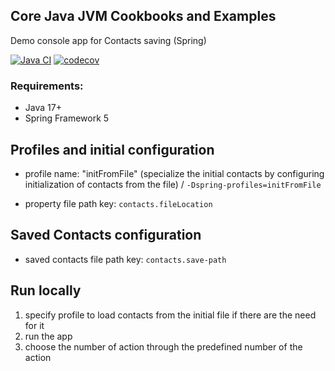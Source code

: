 ## Core Java JVM Cookbooks and Examples

Demo console app for Contacts saving (Spring)

[![Java CI](https://github.com/pandamaroder/ContactRegistry/actions/workflows/github-actions-demo.yml/badge.svg)](https://github.com/pandamaroder/ContactRegistry/actions/workflows/github-actions-demo.yml)
[![codecov](https://codecov.io/gh/pandamaroder/ContactRegistry/graph/badge.svg?token=9KNR2SQ3QI)](https://codecov.io/gh/pandamaroder/ContactRegistry)

### Requirements:

- Java 17+
- Spring Framework 5

## Profiles and initial configuration

- profile name: "initFromFile" (specialize the initial contacts by configuring initialization of contacts from the file)
/ `-Dspring-profiles=initFromFile`

- property file path key: `contacts.fileLocation`

## Saved Contacts configuration

- saved contacts file path key:  `contacts.save-path`

## Run locally

1. specify profile to load contacts from the initial file if there are the need for it 
2. run the app
3. choose the number of action through the predefined number of the action

